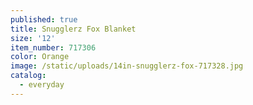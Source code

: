 ```yaml
---
published: true
title: Snugglerz Fox Blanket
size: '12'
item_number: 717306
color: Orange
image: /static/uploads/14in-snugglerz-fox-717328.jpg
catalog:
  - everyday
---
```


